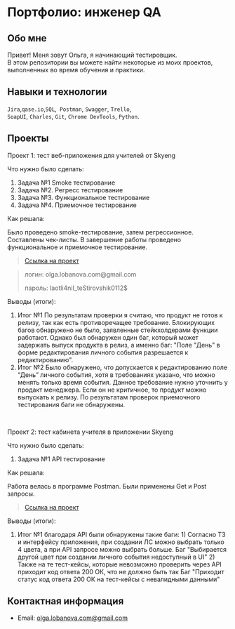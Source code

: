 # Портфолио: инженер QA

## Обо мне 

Привет! Меня зовут Ольга, я начинающий тестировщик. <br>
В этом репозитории вы можете найти некоторые из моих проектов, выполненных во время обучения и практики.
<br>

## Навыки и технологии
``Jira``,``qase.io``,``SQL``,`` Postman``, ``Swagger``, ``Trello``, <br>
``SoapUI``, ``Charles``, ``Git``, ``Chrome DevTools``,  ``Python``.




## Проекты

<p> Проект 1: тест веб-приложения для учителей от Skyeng</p>
<p>Что нужно было сделать:<p>
<ol>
  <li>Задача №1 Smoke тестирование</li>
  <li>Задача №2. Регресс тестирование</li>
  <li>Задача №3. Функциональное тестирование</li>
  <li>Задача №4. Приемочное тестирование</li>
</ol>

<p>Как решала: <p>
Было проведено smoke-тестирование, затем регрессионное. Составлены чек-листы.
В завершение работы проведено функциональное и приемочное тестирование.


> <a href="https://lobanova777.atlassian.net/wiki/spaces/Decomposit/pages/2228238/1+2">Ссылка на проект</a>
  
> <p> логин: olga.lobanova.com@gmail.com </p>
> <p> пароль: Iaotli4niI_teStirovshik0112$ </p>
 
 <p>Выводы (итоги):<p>
<ol>
  <li>Итог №1 
По результатам проверки я считаю, что продукт не готов к релизу, так как есть противоречащее требование.  
Блокирующих багов обнаружено не было, заявленные стейкхолдерами функции работают.
Однако был обнаружен один баг, который может задержать выпуск продукта в релиз, а именно баг: "Поле "День" в форме редактирования личного события разрешается к редактированию".</li>
  
  <li>Итог №2 
Было обнаружено, что допускается к редактированию поле “День” личного события, хотя в требованиях указано, что можно менять только время события. Данное требование нужно уточнить у продакт менеджера. Если он не критичное, то продукт можно выпускать к релизу.
По результатам проверок приемочного тестирования баги не обнаружены.
  </li>
</ol>


<br> 

<p> Проект 2: тест кабинета учителя в приложении Skyeng</p>
<p>Что нужно было сделать:<p>
<ol>
  <li>Задача №1 API тестирование </li>
</ol>

<p>Как решала: <p>
Работа велась в программе Postman. Были применены Get и Post запросы.

>  <a href="https://www.postman.com/bold-crater-130965/workspace/2/collection/26711522-a501821c-33d8-4a54-ac63-ec1fe78ac5d2?action=share&creator=26711522">Ссылка на проект</a>
 
 <p>Выводы (итоги):<p>
<ol>
  <li>Итог №1 благодаря API  были обнаружены такие баги:
1) Согласно ТЗ и интерфейсу приложения, при создании ЛС можно выбрать только 4 цвета, а при API запросе можно выбрать больше.
Баг "Выбирается другой цвет при создании личного события недоступный в UI"
2) Также на те тест-кейсы, которые невозможно проверить через API приходит код ответа 200 ОК, что не должно быть так
Баг "Приходит статус код ответа 200 ОК на тест-кейсы с невалидными данными"
 </li>
</ol>



## Контактная информация
- Email: olga.lobanova.com@gmail.com

